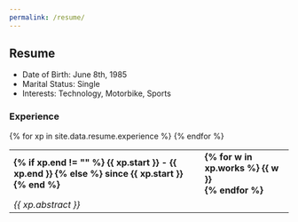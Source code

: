 ```yaml
---
permalink: /resume/
---
```


## Resume

- Date of Birth: June 8th, 1985
- Marital Status: Single
- Interests: Technology, Motorbike, Sports

### Experience

<table>
    {% for xp in site.data.resume.experience %}
	<tr>
	    <td style="font-weight: bold;">
		{% if xp.end != "" %}
		    {{ xp.start }} - {{ xp.end }}  
		{% else %}
		    since {{ xp.start }}  
		{% end %}
	    </td>
	    <td style="font-weight: bold;>{{ xp.job }}</td>
	    <td>{{ xp.where }}</td>
	</tr>
	<tr>
	    <td colspan="3">
		{% for w in xp.works %}
		    {{ w }}<br/>
		{% endfor %}
	    </td>
	</tr>
	<tr>
	    <td colspan="3" style="font-style: italic;">{{ xp.abstract }}</td>
	</tr>
    {% endfor %}
</table>